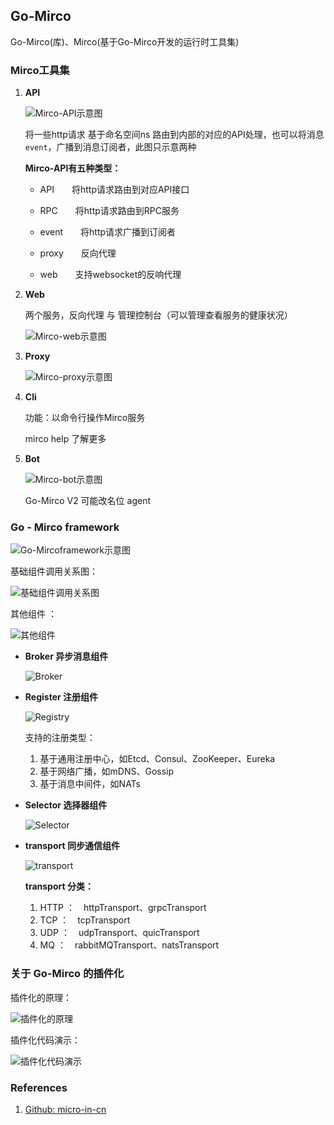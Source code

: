 ## Go-Mirco

Go-Mirco(库)、Mirco(基于Go-Mirco开发的运行时工具集)

### Mirco工具集

1. **API**

    ![Mirco-API示意图](https://github.com/Jchaokai/Cloud-Resources/blob/master/images/Mirco/Mirco-API.JPG)

    将一些http请求 基于命名空间ns 路由到内部的对应的API处理，也可以将消息`event`，广播到消息订阅者，此图只示意两种

    **Mirco-API有五种类型：**

    - API&emsp;&emsp;将http请求路由到对应API接口

    - RPC&emsp;&emsp;将http请求路由到RPC服务

    - event&emsp;&emsp;将http请求广播到订阅者

    - proxy&emsp;&emsp;反向代理

    - web&emsp;&emsp;支持websocket的反响代理

        

2. **Web**

    两个服务，反向代理 与 管理控制台（可以管理查看服务的健康状况）

    ![Mirco-web示意图](https://github.com/Jchaokai/Cloud-Resources/blob/master/images/Mirco/Mirco-web.JPG)

    

3. **Proxy**

    ![Mirco-proxy示意图](https://github.com/Jchaokai/Cloud-Resources/blob/master/images/Mirco/Mirco-proxy.JPG)

    

4. **Cli**

    功能：以命令行操作Mirco服务

    mirco help 了解更多

    

5. **Bot**

    ![Mirco-bot示意图](https://github.com/Jchaokai/Cloud-Resources/blob/master/images/Mirco/Mirco-bot.JPG)

    Go-Mirco V2 可能改名位  agent



### Go - Mirco framework

![Go-Mircoframework示意图](https://github.com/Jchaokai/Cloud-Resources/blob/master/images/Mirco/Go-Mirco-framework.JPG)

基础组件调用关系图：

![基础组件调用关系图](https://github.com/Jchaokai/Cloud-Resources/blob/master/images/Mirco/Go-Mirco基础组件.JPG)

其他组件 ：

![其他组件](https://github.com/Jchaokai/Cloud-Resources/blob/master/images/Mirco/Go-Mirco其他组件.JPG)

- **Broker 异步消息组件**

    ![Broker](https://github.com/Jchaokai/Cloud-Resources/blob/master/images/Mirco/Go-Mirco-broker.JPG)

- **Register 注册组件**

    ![Registry](https://github.com/Jchaokai/Cloud-Resources/blob/master/images/Mirco/Go-Mirco-registry.JPG)

    支持的注册类型：

    1. 基于通用注册中心，如Etcd、Consul、ZooKeeper、Eureka
    2. 基于网络广播，如mDNS、Gossip
    3. 基于消息中间件，如NATs

- **Selector 选择器组件**

    ![Selector](https://github.com/Jchaokai/Cloud-Resources/blob/master/images/Mirco/Go-Mirco-selector.JPG)

- **transport 同步通信组件**

    ![transport](https://github.com/Jchaokai/Cloud-Resources/blob/master/images/Mirco/Go-Mirco-transport.JPG)

    **transport 分类：**

    1. HTTP ：&emsp;httpTransport、grpcTransport
    2. TCP ：&emsp;tcpTransport
    3. UDP ：&emsp;udpTransport、quicTransport
    4. MQ ：&emsp;rabbitMQTransport、natsTransport



### 关于 Go-Mirco 的插件化

插件化的原理：

![插件化的原理](https://github.com/Jchaokai/Cloud-Resources/blob/master/images/Mirco/Go-Mirco插件化原理.JPG)

插件化代码演示：

![插件化代码演示](https://github.com/Jchaokai/Cloud-Resources/blob/master/images/Mirco/Go-Mirco插件化代码演示.JPG)





### References

1. [Github: micro-in-cn](https://github.com/micro-in-cn)